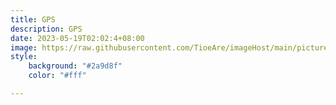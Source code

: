```yaml
---
title: GPS
description: GPS
date: 2023-05-19T02:02:4+08:00
image: https://raw.githubusercontent.com/TioeAre/imageHost/main/pictures/103346917_p0.png
style:
    background: "#2a9d8f"
    color: "#fff"

---
```


